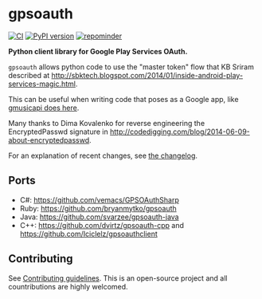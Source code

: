# gpsoauth

[![CI](https://github.com/simon-weber/gpsoauth/actions/workflows/ci.yaml/badge.svg)](https://github.com/simon-weber/gpsoauth/actions/workflows/ci.yaml)
[![PyPI version](https://badge.fury.io/py/gpsoauth.svg)](https://pypi.org/project/gpsoauth/)
[![repominder](https://img.shields.io/badge/dynamic/json.svg?label=release&query=%24.status&maxAge=43200&uri=https%3A%2F%2Fwww.repominder.com%2Fbadge%2FeyJmdWxsX25hbWUiOiAic2ltb24td2ViZXIvZ3Bzb2F1dGgifQ%3D%3D%2F&link=https%3A%2F%2Fwww.repominder.com%2F)](https://www.repominder.com)

**Python client library for Google Play Services OAuth.**

`gpsoauth` allows python code to use the "master token" flow that KB Sriram described at
<http://sbktech.blogspot.com/2014/01/inside-android-play-services-magic.html>.

This can be useful when writing code that poses as a Google app, like
[gmusicapi does here](https://github.com/simon-weber/gmusicapi/blob/87a802ab3a59a7fa2974fd9755d59a55275484d9/gmusicapi/session.py#L267-L278).

Many thanks to Dima Kovalenko for reverse engineering the EncryptedPasswd signature in
<http://codedigging.com/blog/2014-06-09-about-encryptedpasswd>.

For an explanation of recent changes, see [the changelog](https://github.com/simon-weber/gpsoauth/blob/master/CHANGELOG.md).

## Ports

- C\#: <https://github.com/vemacs/GPSOAuthSharp>
- Ruby: <https://github.com/bryanmytko/gpsoauth>
- Java: <https://github.com/svarzee/gpsoauth-java>
- C++: <https://github.com/dvirtz/gpsoauth-cpp> and <https://github.com/Iciclelz/gpsoauthclient>

## Contributing

See [Contributing guidelines](CONTRIBUTING.md).
This is an open-source project and all countributions are highly welcomed.
